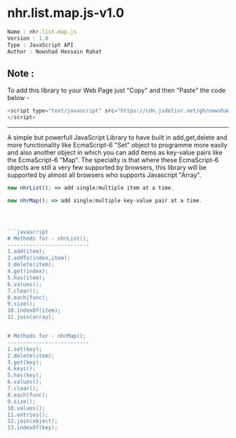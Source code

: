 # nhr.list.map.js-v1.0

```javascript
Name : nhr.list.map.js
Version : 1.0
Type : JavaScript API
Author : Nowshad Hossain Rahat
```

Note :
------

To add this library to your Web Page just "Copy" and then "Paste" the code below -
```javascript
<script type="text/javascript" src="https://cdn.jsdelivr.net/gh/nowshad-hossain-rahat/nhr.list.map.js@master/nhr.list.map.js">
</script>
```

--------------------------------------------------------------------------


A simple but powerfull JavaScript Library 
to have built in add,get,delete and more functionality like EcmaScript-6 "Set" object 
to programme more easily 
and also another object in which you can add items as key-value pairs like the EcmaScript-6 "Map".
The specialty is that where these EcmaScript-6 objects are still a very few supported by browsers,
this library will be supported by almost all browsers who supports Javascript "Array". 



```javascript
new nhrList(); => add single/multiple item at a time.

new nhrMap(); => add single/multiple key-value pair at a time.




```javascript
# Methods for - nhrList();
--------------------------
1.add(item);
2.addTo(index,item);
3.delete(item);
4.get(index);
5.has(item);
6.values();
7.clear();
8.each(func);
9.size();
10.indexOf(item);
11.join(array);


# Methods for - nhrMap();
--------------------------
1.set(key);
2.delete(item);
3.get(key);
4.keys();
5.has(key);
6.values();
7.clear();
8.each(func);
9.size();
10.values();
11.entries();
12.join(object);
13.indexOf(key);
```


